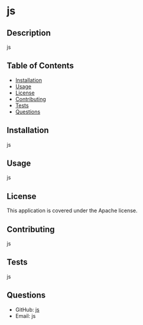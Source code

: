 
  # js
  
  ## Description
  js
  
  ## Table of Contents
  - [Installation](#installation)
  - [Usage](#usage)
  - [License](#license)
  - [Contributing](#contributing)
  - [Tests](#tests)
  - [Questions](#questions)
  
  ## Installation
  js
  
  ## Usage
  js
  
  ## License
  This application is covered under the Apache license.
  
  ## Contributing
  js
  
  ## Tests
  js
  
  ## Questions
  - GitHub: [js](https://github.com/js)
  - Email: js
    